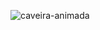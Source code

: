 ![caveira-animada](https://github.com/user-attachments/assets/883e788d-d25a-4465-8553-af38240b2698)
